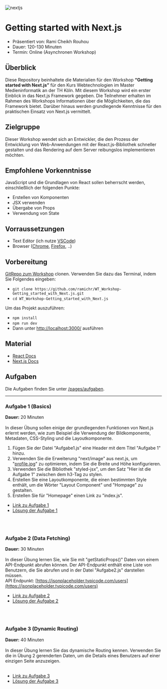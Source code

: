 ![nextjs](https://res.cloudinary.com/practicaldev/image/fetch/s--JszVhDtd--/c_imagga_scale,f_auto,fl_progressive,h_420,q_auto,w_1000/https://dev-to-uploads.s3.amazonaws.com/uploads/articles/rd3omc5vp71r5k9z69b4.png)

# Getting started with Next.js
* Präsentiert von: Rami Cheikh Rouhou
* Dauer: 120-130 Minuten
* Termin: Online (Asynchronen Workshop)

## Überblick
Diese Repository beinhaltete die Materialien für den Workshop **“Getting started with Next.js”** für den Kurs Webtechnologien im Master Medieninformatik an der TH Köln.
Mit diesem Workshop wird ein erster Einblick in das Next.js Framework gegeben. Die Teilnehmer erhalten im Rahmen des Workshops Informationen über die Möglichkeiten, die das Framework bietet. Darüber hinaus werden grundlegende Kenntnisse für den praktischen Einsatz von Next.js vermittelt.

## Zielgruppe
Dieser Workshop wendet sich an Entwickler, die den Prozess der Entwicklung von Web-Anwendungen mit der React.js-Bibliothek schneller gestalten und das Rendering auf dem Server reibungslos implementieren möchten.

## Empfohlene Vorkenntnisse
JavaScript und die Grundlagen von React sollen beherrscht werden, einschließlich der folgenden Punkte:

* Erstellen von Komponenten
* JSX verwenden
* Übergabe von Props
* Verwendung von State


## Vorraussetzungen
* Text Editor (ich nutze [VSCode](https://code.visualstudio.com/))
* Browser ([Chrome](https://www.google.com/chrome/?brand=FHFK&gclid=Cj0KCQjw6ZOIBhDdARIsAMf8YyH6-g79x4MAExolqLsni9j48iYawMtMIaDo5UoHpoglKc21kTeRHi0aAlWkEALw_wcB&gclsrc=aw.ds), [Firefox](https://www.mozilla.org/en-US/firefox/new/), ..)

## Vorbereitung
[GitRepo zum Workshop](https://github.com/ramichr/WT_Workshop-Getting_started_with_Next.js) clonen. Verwenden Sie dazu das Terminal, indem Sie Folgendes eingeben:
* `git clone https://github.com/ramichr/WT_Workshop-Getting_started_with_Next.js.git`
* `cd WT_Workshop-Getting_started_with_Next.js`

Um das Projekt auszuführen:
* `npm install`
* `npm run dev`
* Dann unter [http://localhost:3000/](http://localhost:3000/) ausführen

## Material
* [React Docs](https://reactjs.org/docs/getting-started.html)
* [Next.js Docs](https://nextjs.org/docs/getting-started)

## Aufgaben
Die Aufgaben finden Sie unter [/pages/aufgaben](https://github.com/ramichr/WT_Workshop-Getting_started_with_Next.js/tree/main/pages/aufgaben).

***

### Aufgabe 1 (Basics)
**Dauer:** 20 Minuten 
<br>
<br>
In dieser Übung sollen einige der grundlegenden Funktionen von Next.js erlernt werden, wie zum Beispiel die Verwendung der Bildkomponente, Metadaten, CSS-Styling und die Layoutkomponente.

1. Fügen Sie der Datei "Aufgabe1.js" eine Header mit dem Titel "Aufgabe 1" hinzu.
2. Verwenden Sie die Erweiterung "next/image" aus next.js, um "[profile.jpg](https://github.com/ramichr/WT_Workshop-Getting_started_with_Next.js/blob/main/public/images/profile.jpg)" zu optimieren, indem Sie die Breite und Höhe konfigurieren.
3. Verwenden Sie die Bibliothek "styled-jsx", um den Satz "Hier ist die Aufgabe 1" zwischen dem h3-Tag zu stylen.
4. Erstellen Sie eine Layoutkomponente, die einen bestimmten Style enthält, um die Wörter "Layout Component" und "Hompage" zu gestalten.
5. Erstellen Sie für "Homepage" einen Link zu "index.js".

* [Link zu Aufgabe 1](https://github.com/ramichr/WT_Workshop-Getting_started_with_Next.js/blob/main/pages/aufgaben/aufgabe_1/aufgabe1.js)
* [Lösung der Aufgabe 1](https://github.com/ramichr/WT_Workshop-Getting_started_with_Next.js/blob/main/pages/aufgaben/aufgabe_1/solution_1/solution1.js)
<br>
<br>

### Aufgabe 2 (Data Fetching)
**Dauer:** 30 Minuten
<br>
<br>
In dieser Übung lernen Sie, wie Sie mit "getStaticProps()" Daten von einem API-Endpunkt abrufen können. Der API-Endpunkt enthält eine Liste von Benutzern, die Sie abrufen und in der Datei "Aufgabe2.js" darstellen müssen. <br>
API Endpunkt: [https://jsonplaceholder.typicode.com/users](https://jsonplaceholder.typicode.com/users)

* [Link zu Aufgabe 2](https://github.com/ramichr/WT_Workshop-Getting_started_with_Next.js/blob/main/pages/aufgaben/aufgabe_2/aufgabe2.js)
* [Lösung der Aufgabe 2](https://github.com/ramichr/WT_Workshop-Getting_started_with_Next.js/blob/main/pages/aufgaben/aufgabe_2/solution_2/solution2.js)
<br>
<br>

### Aufgabe 3 (Dynamic Routing)
**Dauer:** 40 Minuten
<br>
<br>
In dieser Übung lernen Sie das dynamische Routing kennen. Verwenden Sie die in Übung 2 gerenderten Daten, um die Details eines Benutzers auf einer einzigen Seite anzuzeigen.
<br>
<br>
* [Link zu Aufgabe 3](https://github.com/ramichr/WT_Workshop-Getting_started_with_Next.js/blob/main/pages/aufgaben/aufgabe_3/aufgabe3.js)
* [Lösung der Aufgabe 3](https://github.com/ramichr/WT_Workshop-Getting_started_with_Next.js/tree/main/pages/aufgaben/aufgabe_3/solution_3)
